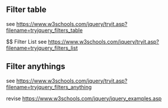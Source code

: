 ## Filter table
see https://www.w3schools.com/jquery/tryit.asp?filename=tryjquery_filters_table

$$ Filter List
see https://www.w3schools.com/jquery/tryit.asp?filename=tryjquery_filters_list

## Filter anythings
see https://www.w3schools.com/jquery/tryit.asp?filename=tryjquery_filters_anything

revise https://www.w3schools.com/jquery/jquery_examples.asp
